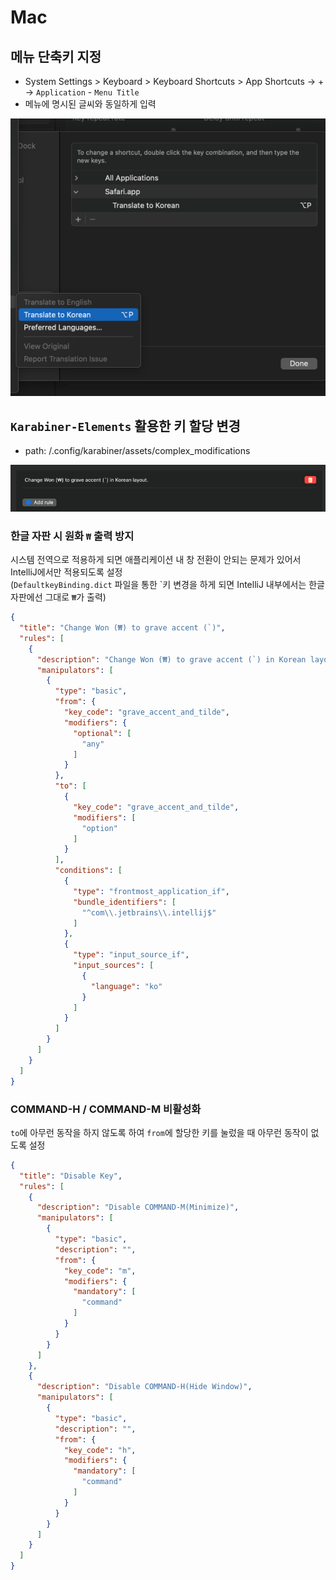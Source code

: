 # Mac

## 메뉴 단축키 지정

- System Settings > Keyboard > Keyboard Shortcuts > App Shortcuts -> + -> `Application` - `Menu Title`
- 메뉴에 명시된 글씨와 동일하게 입력

![img.png](image/menu-shortcut.png)

## `Karabiner-Elements` 활용한 키 할당 변경

- path: /.config/karabiner/assets/complex_modifications

![img.png](image/karabiner.png)

### 한글 자판 시 원화 `₩` 출력 방지

시스템 전역으로 적용하게 되면 애플리케이션 내 창 전환이 안되는 문제가 있어서 IntelliJ에서만 적용되도록 설정  
(`DefaultkeyBinding.dict` 파일을 통한 \`키 변경을 하게 되면 IntelliJ 내부에서는 한글 자판에선 그대로 `₩`가 출력)

```json
{
  "title": "Change Won (₩) to grave accent (`)",
  "rules": [
    {
      "description": "Change Won (₩) to grave accent (`) in Korean layout.",
      "manipulators": [
        {
          "type": "basic",
          "from": {
            "key_code": "grave_accent_and_tilde",
            "modifiers": {
              "optional": [
                "any"
              ]
            }
          },
          "to": [
            {
              "key_code": "grave_accent_and_tilde",
              "modifiers": [
                "option"
              ]
            }
          ],
          "conditions": [
            {
              "type": "frontmost_application_if",
              "bundle_identifiers": [
                "^com\\.jetbrains\\.intellij$"
              ]
            },
            {
              "type": "input_source_if",
              "input_sources": [
                {
                  "language": "ko"
                }
              ]
            }
          ]
        }
      ]
    }
  ]
}
```

### COMMAND-H / COMMAND-M 비활성화

`to`에 아무런 동작을 하지 않도록 하여 `from`에 할당한 키를 눌렀을 때 아무런 동작이 없도록 설정

```json
{
  "title": "Disable Key",
  "rules": [
    {
      "description": "Disable COMMAND-M(Minimize)",
      "manipulators": [
        {
          "type": "basic",
          "description": "",
          "from": {
            "key_code": "m",
            "modifiers": {
              "mandatory": [
                "command"
              ]
            }
          }
        }
      ]
    },
    {
      "description": "Disable COMMAND-H(Hide Window)",
      "manipulators": [
        {
          "type": "basic",
          "description": "",
          "from": {
            "key_code": "h",
            "modifiers": {
              "mandatory": [
                "command"
              ]
            }
          }
        }
      ]
    }
  ]
}
```
